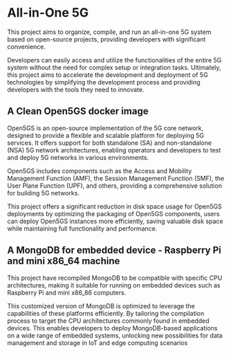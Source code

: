 
# All-in-One 5G

This project aims to organize, compile, and run an all-in-one 5G system based on open-source projects, providing developers with significant convenience. 

Developers can easily access and utilize the functionalities of the entire 5G system without the need for complex setup or integration tasks. Ultimately, this project aims to accelerate the development and deployment of 5G technologies by simplifying the development process and providing developers with the tools they need to innovate.

## A Clean Open5GS docker image

Open5GS is an open-source implementation of the 5G core network, designed to provide a flexible and scalable platform for deploying 5G services. It offers support for both standalone (SA) and non-standalone (NSA) 5G network architectures, enabling operators and developers to test and deploy 5G networks in various environments. 

Open5GS includes components such as the Access and Mobility Management Function (AMF), the Session Management Function (SMF), the User Plane Function (UPF), and others, providing a comprehensive solution for building 5G networks.

This project offers a significant reduction in disk space usage for Open5GS deployments by optimizing the packaging of Open5GS components, users can deploy Open5GS instances more efficiently, saving valuable disk space while maintaining full functionality and performance.

## A MongoDB for embedded device - Raspberry Pi and mini x86_64 machine

This project have recompiled MongoDB to be compatible with specific CPU architectures, making it suitable for running on embedded devices such as Raspberry Pi and mini x86_86 computers. 

This customized version of MongoDB is optimized to leverage the capabilities of these platforms efficiently. By tailoring the compilation process to target the CPU architectures commonly found in embedded devices. This enables developers to deploy MongoDB-based applications on a wide range of embedded systems, unlocking new possibilities for data management and storage in IoT and edge computing scenarios

